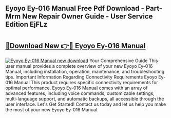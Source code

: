 ## Eyoyo Ey-016 Manual Free Pdf Download - Part-Mrm New Repair Owner Guide - User Service Edition EjFLz

# <h2><a href="http://bc314.oget.top/?id=Eyoyo+Ey-016+Manual">🔗Download New 👉🔴 Eyoyo Ey-016 Manual</a></h2>

[![Eyoyo Ey-016 Manual new download](https://i.imgur.com/5g1atiW.png)](http://bc314.oget.top/?id=Eyoyo+Ey-016+Manual)
Your Comprehensive Guide This user manual provides a complete overview of your new Eyoyo Ey-016 Manual, including installation, operation, maintenance, and troubleshooting tips. Important Information Regarding Connectivity Requirements Eyoyo Ey-016 Manual This product requires specific connectivity requirements for optimal performance. Eyoyo Ey-016 Manual comes with an array of advanced features, including voice commands, customizable settings, multi-language support, and automatic backups, all accessible through the user interface. Let's Get Started! Contact us today and let us help you make the most of your new Eyoyo Ey-016 Manual.
